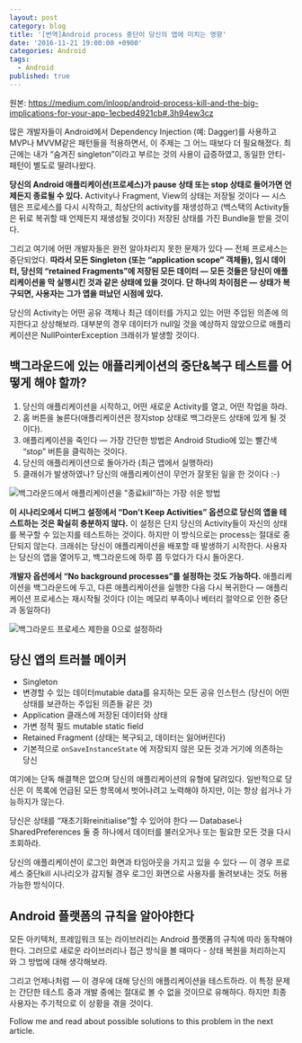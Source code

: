 ```yaml
---
layout: post
category: blog
title: '[번역]Android process 중단이 당신의 앱에 미치는 영향'
date: '2016-11-21 19:00:00 +0900'
categories: Android
tags:
  - Android
published: true
---
```

원본: https://medium.com/inloop/android-process-kill-and-the-big-implications-for-your-app-1ecbed4921cb#.3h94ew3cz

많은 개발자들이 Android에서 Dependency Injection (예: Dagger)를 사용하고 MVP나 MVVM같은 패턴들을 적용하면서, 이 주제는 그 어느 때보다 더 필요해졌다. 최근에는 내가 “숨겨진 singleton”이라고 부르는 것의 사용이 급증하였고, 동일한 안티-패턴이 별도로 딸려나왔다.

**당신의 Android 애플리케이션(프로세스)가 pause 상태 또는 stop 상태로 들어가면 언제든지 종료될 수 있다.** Activity나 Fragment, View의 상태는 저장될 것이다 — 시스템은 프로세스를 다시 시작하고, 최상단의 activity를 재생성하고 (백스택의 Activity들은 뒤로 복귀할 때 언제든지 재생성될 것이다) 저장된 상태를 가진 Bundle을 받을 것이다.

그리고 여기에 어떤 개발자들은 완전 알아차리지 못한 문제가 있다 — 전체 프로세스는 중단되었다. **따라서 모든 Singleton (또는 “application scope” 객체들), 임시 데이터, 당신의 “retained Fragments”에 저장된 모든 데이터 — 모든 것들은 당신이 애플리케이션을 막 실행시킨 것과 같은 상태에 있을 것이다. 단 하나의 차이점은 — 상태가 복구되면, 사용자는 그가 앱을 떠났던 시점에 있다.**

당신의 Activity는 어떤 공유 객체나 최근 데이터를 가지고 있는 어떤 주입된 의존에 의지한다고 상상해보라. 대부분의 경우 데이터가 null일 것을 예상하지 않았으므로 애플리케이션은 NullPointerException 크래쉬가 발생할 것이다.

## 백그라운드에 있는 애플리케이션의 중단&복구 테스트를 어떻게 해야 할까?

1. 당신의 애플리케이션을 시작하고, 어떤 새로운 Activity를 열고, 어떤 작업을 하라.
2. 홈 버튼을 눌른다(애플리케이션은 정지stop 상태로 백그라운드 상태에 있게 될 것이다).
3. 애플리케이션을 죽인다 — 가장 간단한 방법은 Android Studio에 있는 빨간색 “stop” 버튼을 클릭하는 것이다.
4. 당신의 애플리케이션으로 돌아가라 (최근 앱에서 실행하라)
5. 클래쉬가 발생하였나? 당신의 애플리케이션이 무언가 잘못된 일을 한 것이다 :-)

![백그라운드에서 애플리케이션을 "종료kill”하는 가장 쉬운 방법](https://cdn-images-1.medium.com/max/1600/1*-muHYaKZh6uyylOOz5nLuQ.png)

**이 시나리오에서 디버그 설정에서 “Don’t Keep Activities” 옵션으로 당신의 앱을 테스트하는 것은 확실히 충분하지 않다.** 이 설정은 단지 당신의 Activity들이 자신의 상태를 복구할 수 있는지를 테스트하는 것이다. 하지만 이 방식으로는 process는 절대로 중단되지 않는다. 크래쉬는 당신이 애플리케이션을 배포할 때 발생하기 시작한다. 사용자는 당신의 앱을 열어두고, 백그라운드에 하루 쯤 두었다가 다시 돌아온다.

**개발자 옵션에서 “No background processes”를 설정하는 것도 가능하다.** 애플리케이션을 백그라운드에 두고, 다른 애플리케이션을 실행한 다음 다시 복귀한다 — 애플리케이션 프로세스는 재시작될 것이다 (이는 메모리 부족이나 베터리 절약으로 인한 중단과 동일하다)

![백그라운드 프로세스 제한을 0으로 설정하라](https://cdn-images-1.medium.com/max/1600/1*0Ue0iQx3LxRcZ4gWf4HJdg.png)

## 당신 앱의 트러블 메이커

* Singleton
* 변경할 수 있는 데이터mutable data를 유지하는 모든 공유 인스턴스 (당신이 어떤 상태를 보관하는 주입된 의존들 같은 것)
* Application 클래스에 저장된 데이터와 상태
* 가변 정적 필드 mutable static field
* Retained Fragment (상태는 복구되고, 데이터는 잃어버린다)
* 기본적으로 `onSaveInstanceState` 에 저장되지 않은 모든 것과 거기에 의존하는 당신

여기에는 단독 해결책은 없으며 당신의 애플리케이션의 유형에 달려있다. 일반적으로 당신은 이 목록에 언급된 모든 항목에서 벗어나려고 노력해야 하지만, 이는 항상 쉽거나 가능하지가 않는다.

당신은 상태를 “재초기화reinitialise”할 수 있어야 한다 — Database나 SharedPreferences 둘 중 하나에서 데이터를 불러오거나 또는 필요한 모든 것을 다시 조회하라.

당신의 애플리케이션이 로그인 화면과 타임아웃을 가지고 있을 수 있다 — 이 경우 프로세스 중단kill 시나리오가 감지될 경우 로그인 화면으로 사용자를 돌려보내는 것도 허용 가능한 방식이다.

## Android 플랫폼의 규칙을 알아야한다
모든 아키텍처, 프레임워크 또는 라이브러리는 Android 플랫폼의 규칙에 따라 동작해야 한다. 그러므로 새로운 라이브러리나 접근 방식을 볼 때마다 - 상태 복원을 처리하는지와 그 방법에 대해 생각해보라.

그리고 언제나처럼 — 이 경우에 대해 당신의 애플리케이션을 테스트하라. 이 특정 문제는 간단한 테스트 중과 개발 중에는 절대로 볼 수 없을 것이므로 유해하다. 하지만 최종 사용자는 주기적으로 이 상황을 겪을 것이다.

Follow me and read about possible solutions to this problem in the next article.
